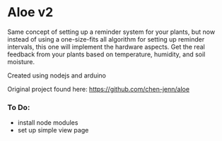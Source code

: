 # Aloe v2

Same concept of setting up a reminder system for your plants, but now instead of using a one-size-fits all algorithm for setting up reminder intervals, this one will implement the hardware aspects. Get the real feedback from your plants based on temperature, humidity, and soil moisture.

Created using nodejs and arduino

Original project found here: https://github.com/chen-jenn/aloe

### To Do:
* install node modules
* set up simple view page 
